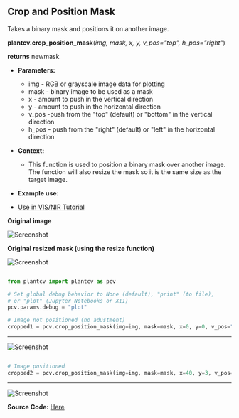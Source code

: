 ## Crop and Position Mask

Takes a binary mask and positions it on another image. 

**plantcv.crop_position_mask**(*img, mask, x, y, v_pos="top", h_pos="right"*)

**returns** newmask

- **Parameters:**
    - img - RGB or grayscale image data for plotting
    - mask - binary image to be used as a mask
    - x - amount to push in the vertical direction
    - y - amount to push in the horizontal direction
    - v_pos -push from the "top" (default) or "bottom" in the vertical direction
    - h_pos - push from the "right" (default) or "left" in the horizontal direction
   
- **Context:**
    - This function is used to position a binary mask over another image.
      The function will also resize the mask so it is the same size as the target image.
   
- **Example use:**
 - [Use in VIS/NIR Tutorial](tutorials/vis_nir_tutorial.md)

**Original image**

![Screenshot](img/documentation_images/crop_position_mask/original_image.jpg)

**Original resized mask (using the resize function)**

![Screenshot](img/documentation_images/crop_position_mask/23_resize1.jpg)


```python

from plantcv import plantcv as pcv

# Set global debug behavior to None (default), "print" (to file), 
# or "plot" (Jupyter Notebooks or X11)
pcv.params.debug = "plot"

# Image not positioned (no adustment)
cropped1 = pcv.crop_position_mask(img=img, mask=mask, x=0, y=0, v_pos="top", h_pos="right")

```

****

![Screenshot](img/documentation_images/crop_position_mask/18_mask_overlay.jpg)


```python

# Image positioned
cropped2 = pcv.crop_position_mask(img=img, mask=mask, x=40, y=3, v_pos="top", h_pos="right")

```

****

![Screenshot](img/documentation_images/crop_position_mask/19_mask_overlay.jpg)

**Source Code:** [Here](https://github.com/danforthcenter/plantcv/blob/main/plantcv/plantcv/crop_position_mask.py)
